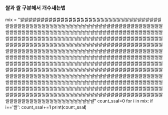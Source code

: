 ### 쌀과 쌀 구분해서 개수새는법
mix = "쌀씰쌀쌀씰쌀씰쌀씰쌀쌀씰쌀씰쌀씰쌀쌀씰쌀씰쌀씰쌀쌀씰쌀씰쌀씰쌀쌀씰쌀씰쌀씰쌀쌀씰쌀씰쌀씰쌀쌀씰쌀씰쌀씰쌀쌀씰쌀씰쌀씰쌀쌀씰쌀씰쌀씰쌀쌀씰쌀씰쌀씰쌀쌀씰쌀씰쌀씰쌀쌀씰쌀씰쌀씰쌀쌀씰쌀씰쌀씰쌀쌀씰쌀씰쌀씰쌀쌀씰쌀씰쌀씰쌀쌀씰쌀씰쌀씰쌀쌀씰쌀씰쌀씰쌀쌀씰쌀씰쌀씰쌀쌀씰쌀씰쌀씰쌀쌀씰쌀씰쌀씰쌀쌀씰쌀씰쌀씰쌀쌀씰쌀씰쌀씰쌀쌀씰쌀씰쌀씰쌀쌀씰쌀씰쌀씰쌀쌀씰쌀씰쌀씰쌀쌀씰쌀씰쌀씰쌀쌀씰쌀씰쌀씰쌀쌀씰쌀씰쌀씰쌀쌀씰쌀씰쌀씰쌀쌀씰쌀씰쌀씰쌀쌀씰쌀씰쌀씰쌀쌀씰쌀씰쌀씰쌀쌀씰쌀씰쌀씰쌀쌀씰쌀씰쌀씰쌀쌀씰쌀씰쌀씰쌀쌀씰쌀씰쌀씰쌀쌀씰쌀씰쌀씰쌀쌀씰쌀씰쌀씰쌀쌀씰쌀씰쌀씰쌀쌀씰쌀씰쌀씰쌀쌀씰쌀씰쌀씰쌀쌀씰쌀씰쌀씰쌀쌀씰쌀씰쌀씰쌀쌀씰쌀씰쌀씰쌀쌀씰쌀씰쌀씰쌀쌀씰쌀씰쌀씰쌀쌀씰쌀씰쌀씰쌀쌀씰쌀씰쌀씰쌀쌀씰쌀씰쌀씰쌀쌀씰쌀씰쌀씰쌀쌀씰쌀씰쌀씰쌀쌀씰쌀씰쌀씰쌀쌀씰쌀씰쌀씰쌀쌀씰쌀씰쌀씰쌀쌀씰쌀씰쌀씰쌀쌀씰쌀씰쌀씰쌀쌀씰쌀씰쌀씰쌀쌀씰쌀씰쌀씰쌀쌀씰쌀씰쌀씰쌀쌀씰쌀씰쌀씰쌀쌀씰쌀씰쌀씰쌀쌀씰쌀씰쌀씰쌀쌀씰쌀씰쌀씰쌀쌀씰쌀씰쌀씰쌀쌀씰쌀씰쌀씰쌀쌀씰쌀씰쌀씰쌀쌀씰쌀씰쌀씰쌀쌀씰쌀씰쌀씰쌀쌀씰쌀씰쌀씰쌀쌀씰쌀씰쌀씰쌀쌀씰쌀씰쌀씰쌀쌀씰쌀씰쌀씰쌀쌀씰쌀씰쌀씰쌀쌀씰쌀씰쌀씰쌀쌀씰쌀씰"
count_ssal=0
for i in mix:
    if i=='쌀':
        count_ssal+=1
print(count_ssal)
